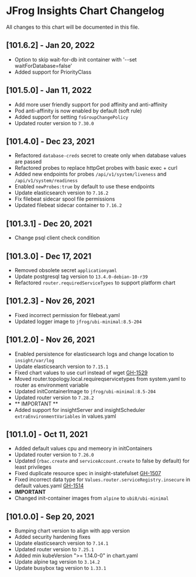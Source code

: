 # JFrog Insights Chart Changelog
All changes to this chart will be documented in this file.

## [101.6.2] - Jan 20, 2022
* Option to skip wait-for-db init container with '--set waitForDatabase=false'
* Added support for PriorityClass

## [101.5.0] - Jan 11, 2022
* Add more user friendly support for pod affinity and anti-affinity
* Pod anti-affinity is now enabled by default (soft rule)
* Added support for setting `fsGroupChangePolicy`
* Updated router version to `7.30.0`

## [101.4.0] - Dec 23, 2021
* Refactored `database-creds` secret to create only when database values are passed
* Refactored probes to replace httpGet probes with basic exec + curl
* Added new endpoints for probes `/api/v1/system/liveness` and `/api/v1/system/readiness`
* Enabled `newProbes:true` by default to use these endpoints
* Update elasticsearch version to `7.16.2`
* Fix filebeat sidecar spool file permissions
* Updated filebeat sidecar container to `7.16.2`

## [101.3.1] - Dec 20, 2021
* Change psql client check condition

## [101.3.0] - Dec 17, 2021
* Removed obsolete secret `applicationyaml`
* Update postgresql tag version to `13.4.0-debian-10-r39`
* Refactored `router.requiredServiceTypes` to support platform chart

## [101.2.3] - Nov 26, 2021
* Fixed incorrect permission for filebeat.yaml
* Updated logger image to `jfrog/ubi-minimal:8.5-204`

## [101.2.0] - Nov 26, 2021
* Enabled persistence for elasticsearch logs and change location to `insight/var/log`
* Update elasticsearch version to `7.15.1`
* Fixed chart values to use curl instead of wget [GH-1529](https://github.com/jfrog/charts/issues/1529)
* Moved router.topology.local.requireqservicetypes from system.yaml to router as environment variable
* Updated initContainerImage to `jfrog/ubi-minimal:8.5-204`
* Updated router version to `7.28.2`
* ** IMPORTANT **
* Added support for insightServer and insightScheduler `extraEnvironmentVariables` in values.yaml

## [101.1.0] - Oct 11, 2021
* Added default values cpu and memeory in initContainers
* Updated router version to `7.26.0`
* Updated (`rbac.create` and `serviceAccount.create` to false by default) for least privileges
* Fixed duplicate resource spec in insight-statefulset [GH-1507](https://github.com/jfrog/charts/issues/1507)
* Fixed incorrect data type for `Values.router.serviceRegistry.insecure` in default values.yaml [GH-1514](https://github.com/jfrog/charts/pull/1514/files)
* **IMPORTANT**
* Changed init-container images from `alpine` to `ubi8/ubi-minimal`

## [101.0.0] - Sep 20, 2021
* Bumping chart version to align with app version
* Added security hardening fixes
* Update elasticsearch version to `7.14.1`
* Updated router version to `7.25.1`
* Added min kubeVersion ">= 1.14.0-0" in chart.yaml
* Update alpine tag version to `3.14.2`
* Update busybox tag version to `1.33.1`